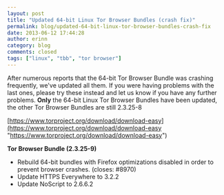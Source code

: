 ```yaml
---
layout: post
title: "Updated 64-bit Linux Tor Browser Bundles (crash fix)"
permalink: blog/updated-64-bit-linux-tor-browser-bundles-crash-fix
date: 2013-06-12 17:44:28
author: erinn
category: blog
comments: closed
tags: ["linux", "tbb", "tor browser"]
---
```


After numerous reports that the 64-bit Tor Browser Bundle was crashing frequently, we've updated all them. If you were having problems with the last ones, please try these instead and let us know if you have any further problems. **Only** the 64-bit Linux Tor Browser Bundles have been updated, the other Tor Browser Bundles are still 2.3.25-8

[https://www.torproject.org/download/download-easy](https://www.torproject.org/download/download-easy "https://www.torproject.org/download/download-easy")

**Tor Browser Bundle (2.3.25-9)**

-   Rebuild 64-bit bundles with Firefox optimizations disabled in order to prevent browser crashes. (closes: \#8970)
-   Update HTTPS Everywhere to 3.2.2
-   Update NoScript to 2.6.6.2

